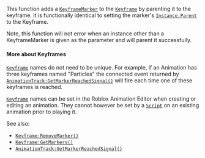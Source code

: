 This function adds a [`KeyframeMarker`](https://create.roblox.com/docs/reference/engine/classes/KeyframeMarker) to the [`Keyframe`](https://create.roblox.com/docs/reference/engine/classes/Keyframe) by
parenting it to the keyframe. It is functionally identical to setting the
marker's [`Instance.Parent`](https://create.roblox.com/docs/reference/engine/classes/Instance#Parent) to the Keyframe.

Note, this function will not error when an instance other than a
KeyframeMarker is given as the parameter and will parent it successfully.
#### More about Keyframes

[`Keyframe`](https://create.roblox.com/docs/reference/engine/classes/Keyframe) names do not need to be unique. For example, if an
Animation has three keyframes named "Particles" the connected event
returned by [`AnimationTrack:GetMarkerReachedSignal()`](https://create.roblox.com/docs/reference/engine/classes/AnimationTrack#GetMarkerReachedSignal) will fire each
time one of these keyframes is reached.

[`Keyframe`](https://create.roblox.com/docs/reference/engine/classes/Keyframe) names can be set in the Roblox Animation Editor when
creating or editing an animation. They cannot however be set by a
[`Script`](https://create.roblox.com/docs/reference/engine/classes/Script) on an existing animation prior to playing it.

See also:

- [`Keyframe:RemoveMarker()`](https://create.roblox.com/docs/reference/engine/classes/Keyframe#RemoveMarker)
- [`Keyframe:GetMarkers()`](https://create.roblox.com/docs/reference/engine/classes/Keyframe#GetMarkers)
- [`AnimationTrack:GetMarkerReachedSignal()`](https://create.roblox.com/docs/reference/engine/classes/AnimationTrack#GetMarkerReachedSignal)